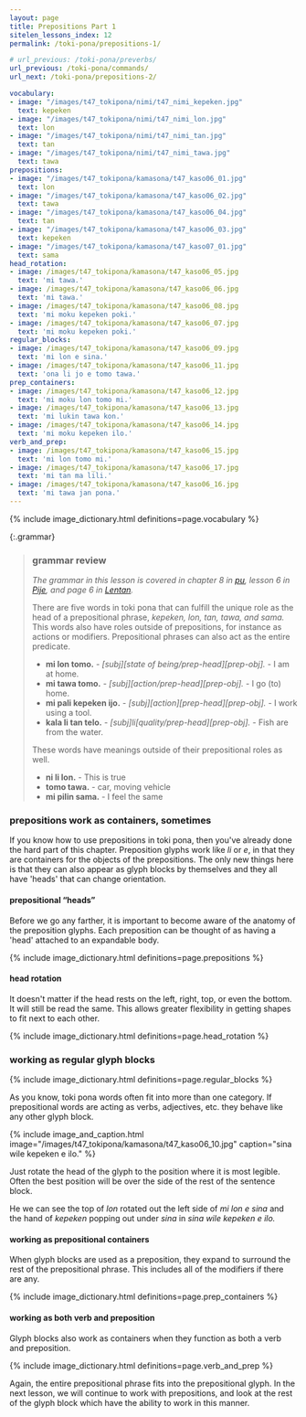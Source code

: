 ```yaml
---
layout: page
title: Prepositions Part 1
sitelen_lessons_index: 12
permalink: /toki-pona/prepositions-1/

# url_previous: /toki-pona/preverbs/
url_previous: /toki-pona/commands/
url_next: /toki-pona/prepositions-2/

vocabulary:
- image: "/images/t47_tokipona/nimi/t47_nimi_kepeken.jpg"
  text: kepeken
- image: "/images/t47_tokipona/nimi/t47_nimi_lon.jpg"
  text: lon
- image: "/images/t47_tokipona/nimi/t47_nimi_tan.jpg"
  text: tan
- image: "/images/t47_tokipona/nimi/t47_nimi_tawa.jpg"
  text: tawa
prepositions:
- image: "/images/t47_tokipona/kamasona/t47_kaso06_01.jpg"
  text: lon
- image: "/images/t47_tokipona/kamasona/t47_kaso06_02.jpg"
  text: tawa
- image: "/images/t47_tokipona/kamasona/t47_kaso06_04.jpg"
  text: tan
- image: "/images/t47_tokipona/kamasona/t47_kaso06_03.jpg"
  text: kepeken
- image: "/images/t47_tokipona/kamasona/t47_kaso07_01.jpg"
  text: sama
head_rotation:
- image: /images/t47_tokipona/kamasona/t47_kaso06_05.jpg
  text: 'mi tawa.'
- image: /images/t47_tokipona/kamasona/t47_kaso06_06.jpg
  text: 'mi tawa.'
- image: /images/t47_tokipona/kamasona/t47_kaso06_08.jpg
  text: 'mi moku kepeken poki.'
- image: /images/t47_tokipona/kamasona/t47_kaso06_07.jpg
  text: 'mi moku kepeken poki.'
regular_blocks:
- image: /images/t47_tokipona/kamasona/t47_kaso06_09.jpg
  text: 'mi lon e sina.'
- image: /images/t47_tokipona/kamasona/t47_kaso06_11.jpg
  text: 'ona li jo e tomo tawa.'
prep_containers:
- image: /images/t47_tokipona/kamasona/t47_kaso06_12.jpg
  text: 'mi moku lon tomo mi.'
- image: /images/t47_tokipona/kamasona/t47_kaso06_13.jpg
  text: 'mi lukin tawa kon.'
- image: /images/t47_tokipona/kamasona/t47_kaso06_14.jpg
  text: 'mi moku kepeken ilo.'
verb_and_prep:
- image: /images/t47_tokipona/kamasona/t47_kaso06_15.jpg
  text: 'mi lon tomo mi.'
- image: /images/t47_tokipona/kamasona/t47_kaso06_17.jpg
  text: 'mi tan ma lili.'
- image: /images/t47_tokipona/kamasona/t47_kaso06_16.jpg
  text: 'mi tawa jan pona.'
---
```


{% include image_dictionary.html definitions=page.vocabulary %}

{:.grammar}
>### grammar review
>
>_The grammar in this lesson is covered in chapter 8 in [pu](https://www.amazon.com/dp/B012M1RLXS), lesson 6 in [Pije](https://en.wikibooks.org/wiki/Updated_jan_Pije%27s_lessons), and page 6 in [Lentan](https://devurandom.xyz/tokipona/)._
>
> There are five words in toki pona that can fulfill the unique role as the head of a prepositional phrase, _kepeken, lon, tan, tawa, and sama._ This words also have roles outside of prepositions, for instance as actions or modifiers. Prepositional phrases can also act as the entire predicate.
>
>* __mi lon tomo.__ - _[subj][state of being/prep-head][prep-obj]._ - I am at home.
>* __mi tawa tomo.__ - _[subj][action/prep-head][prep-obj]._ - I go (to) home.
>* __mi pali kepeken ijo.__ - _[subj][action][prep-head][prep-obj]._ - I work using a tool.
>* __kala li tan telo.__ - _[subj]li[quality/prep-head][prep-obj]._ - Fish are from the water.
>
>These words have meanings outside of their prepositional roles as well.
>
>* __ni li lon.__ - This is true
>* __tomo tawa.__ - car, moving vehicle
>* __mi pilin sama.__ - I feel the same

### prepositions work as containers, sometimes

If you know how to use prepositions in toki pona, then you've already done the hard part of this chapter. Preposition glyphs work like _li_ or _e_, in that they are containers for the objects of the prepositions. The only new things here is that they can also appear as glyph blocks by themselves and they all have 'heads' that can change orientation.

#### prepositional “heads”

Before we go any farther, it is important to become aware of the anatomy of the preposition glyphs. Each preposition can be thought of as having a 'head' attached to an expandable body.

{% include image_dictionary.html definitions=page.prepositions %}

#### head rotation

It doesn't matter if the head rests on the left, right, top, or even the bottom. It will still be read the same. This allows greater flexibility in getting shapes to fit next to each other.

{% include image_dictionary.html definitions=page.head_rotation %}

### working as regular glyph blocks

{% include image_dictionary.html definitions=page.regular_blocks %}


As you know, toki pona words often fit into more than one category. If prepositional words are acting as verbs, adjectives, etc. they behave like any other glyph block.

{% include image_and_caption.html image="/images/t47_tokipona/kamasona/t47_kaso06_10.jpg" caption="sina wile kepeken e ilo." %}

Just rotate the head of the glyph to the position where it is most legible. Often the best position will be over the side of the rest of the sentence block.

He we can see the top of _lon_ rotated out the left side of _mi lon e sina_ and the hand of _kepeken_ popping out under _sina_ in _sina wile kepeken e ilo._

#### working as prepositional containers

When glyph blocks are used as a preposition, they expand to surround the rest of the prepositional phrase. This includes all of the modifiers if there are any.

{% include image_dictionary.html definitions=page.prep_containers %}

#### working as both verb and preposition

Glyph blocks also work as containers when they function as both a verb and preposition.

{% include image_dictionary.html definitions=page.verb_and_prep %}

Again, the entire prepositional phrase fits into the prepositional glyph. In the next lesson, we will continue to work with prepositions, and look at the rest of the glyph block which have the ability to work in this manner.
